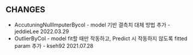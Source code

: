## CHANGES
- AccutuningNullImputerBycol - model 기반 결측치 대체 방법 추가 - jeddieLee 2022.03.29
- OutlierByCol - model fit할 때만 작동하고, Predict 시 작동하지 않도록 fitted param 추가 - kseh92 2021.07.28
